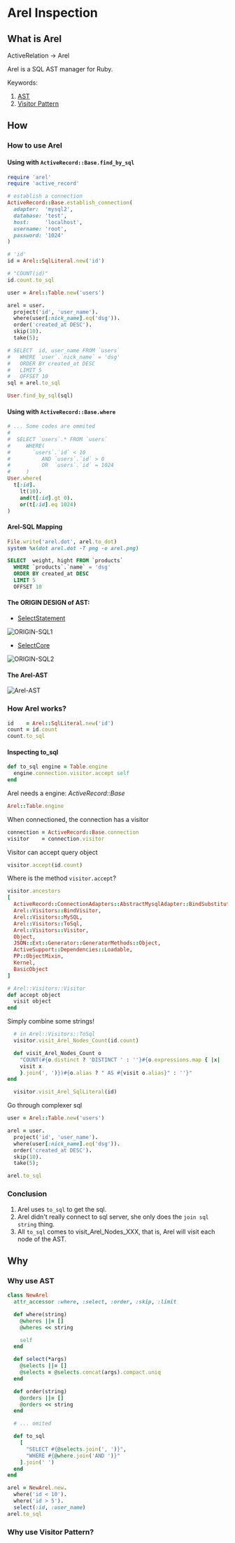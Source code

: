 # Arel Inspection
## What is Arel

ActiveRelation -> Arel

Arel is a SQL AST manager for Ruby.

Keywords:

1. [AST](http://en.wikipedia.org/wiki/Abstract_syntax_tree)
2. [Visitor Pattern](http://en.wikipedia.org/wiki/Visitor_pattern)

## How
### How to use Arel
#### Using with `ActiveRecord::Base.find_by_sql`
```ruby
require 'arel'
require 'active_record'

# establish a connection
ActiveRecord::Base.establish_connection(
  adapter:  'mysql2',
  database: 'test',
  host:     'localhost',
  username: 'root',
  password: '1024'
)

# 'id'
id = Arel::SqlLiteral.new('id')

# "COUNT(id)"
id.count.to_sql

user = Arel::Table.new('users')

arel = user.
  project('id', 'user_name').
  where(user[:nick_name].eq('dsg')).
  order('created_at DESC').
  skip(10).
  take(5);

# SELECT  id, user_name FROM `users`
#   WHERE `user`.`nick_name` = 'dsg'
#   ORDER BY created_at DESC
#   LIMIT 5
#   OFFSET 10
sql = arel.to_sql

User.find_by_sql(sql)
```

#### Using with `ActiveRecord::Base.where`
```ruby
# ... Some codes are ommited
#
#  SELECT `users`.* FROM `users`
#     WHERE(
#       `users`.`id` < 10
#          AND `users`.`id` > 0
#          OR  `users`.`id` = 1024
#     )
User.where(
  t[:id].
    lt(10).
    and(t[:id].gt 0).
    or(t[:id].eq 1024)
)
```

#### Arel-SQL Mapping
```ruby
File.write('arel.dot', arel.to_dot)
system %x(dot arel.dot -T png -o arel.png)
```
```SQL
SELECT  weight, hight FROM `products`
  WHERE `products`.`name` = 'dsg'
  ORDER BY created_at DESC
  LIMIT 5
  OFFSET 10
```

#### The ORIGIN DESIGN of AST:

- [SelectStatement](https://www.sqlite.org/syntax/select-stmt.html)

![ORIGIN-SQL1](https://www.sqlite.org/images/syntax/simple-select-stmt.gif)

- [SelectCore](https://www.sqlite.org/syntax/select-core.html)

![ORIGIN-SQL2](https://www.sqlite.org/images/syntax/select-core.gif)

#### The Arel-AST
![Arel-AST](https://github.com/dengqinghua/records/blob/master/arel_inspecting/arel.png)

### How Arel works?
```ruby
id    = Arel::SqlLiteral.new('id')
count = id.count
count.to_sql
```
#### Inspecting to\_sql
```ruby
def to_sql engine = Table.engine
  engine.connection.visitor.accept self
end
```

Arel needs a engine: *ActiveRecord::Base*
```ruby
Arel::Table.engine
```

When connectioned, the connection has a visitor
```ruby
connection = ActiveRecord::Base.connection
visitor    = connection.visitor
```

Visitor can accept query object
```ruby
visitor.accept(id.count)
```

Where is the method `visitor.accept`?
```ruby
visitor.ancestors
[
  ActiveRecord::ConnectionAdapters::AbstractMysqlAdapter::BindSubstitution,
  Arel::Visitors::BindVisitor,
  Arel::Visitors::MySQL,
  Arel::Visitors::ToSql,
  Arel::Visitors::Visitor,
  Object,
  JSON::Ext::Generator::GeneratorMethods::Object,
  ActiveSupport::Dependencies::Loadable,
  PP::ObjectMixin,
  Kernel,
  BasicObject
]

# Arel::Visitors::Visitor
def accept object
  visit object
end
```

Simply combine some strings!
```ruby
  # in Arel::Visitors::ToSql
  visitor.visit_Arel_Nodes_Count(id.count)

  def visit_Arel_Nodes_Count o
    "COUNT(#{o.distinct ? 'DISTINCT ' : ''}#{o.expressions.map { |x|
    visit x
    }.join(', ')})#{o.alias ? " AS #{visit o.alias}" : ''}"
end

  visitor.visit_Arel_SqlLiteral(id)
```

Go through complexer sql
```ruby
user = Arel::Table.new('users')

arel = user.
  project('id', 'user_name').
  where(user[:nick_name].eq('dsg')).
  order('created_at DESC').
  skip(10).
  take(5);

arel.to_sql
```

### Conclusion
  1. Arel uses `to_sql` to get the sql.
  2. Arel didn't really connect to sql server, she only does the `join sql string` thing.
  3. All `to_sql` comes to visit\_Arel\_Nodes\_XXX, that is, Arel will visit each node of the AST.

## Why
### Why use AST
```ruby
class NewArel
  attr_accessor :where, :select, :order, :skip, :limit

  def where(string)
    @wheres ||= []
    @wheres << string

    self
  end

  def select(*args)
    @selects ||= []
    @selects = @selects.concat(args).compact.uniq
  end

  def order(string)
    @orders ||= []
    @orders << string
  end

  # ... omited

  def to_sql
    [
      "SELECT #{@selects.join(', ')}",
      "WHERE #{@where.join('AND ')}"
    ].join(' ')
  end
end

arel = NewArel.new.
  where('id < 10').
  where('id > 5').
  select(:id, :user_name)
arel.to_sql
```
### Why use Visitor Pattern?
